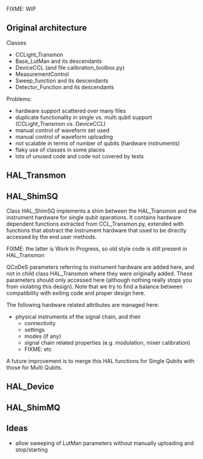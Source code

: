 FIXME: WIP

Original architecture
---------------------

Classes
- CCLight_Transmon
- Base_LutMan and its descendants
- DeviceCCL (and file calibration_toolbox.py)
- MeasurementControl
- Sweep_function and its descendants
- Detector_Function and its descendants

Problems:
- hardware support scattered over many files
- duplicate functionality in single vs. multi qubit support (CCLight_Transmon vs. DeviceCCL)
- manual control of waveform set used
- manual control of waveform uploading
- not scalable in terms of number of qubits (hardware instruments)
- flaky use of classes in some places
- lots of unused code and code not covered by tests

HAL_Transmon
------------

HAL_ShimSQ
----------

Class HAL_ShimSQ implements a shim between the HAL_Transmon and the instrument hardware for
single qubit operations. It contains hardware dependent functions extracted from CCL_Transmon.py, extended with
functions that abstract the instrument hardware that used to be directly accessed by the end user methods.

FIXME: the latter is Work In Progress, so old style code is still present in HAL_Transmon

QCoDeS parameters referring to instrument hardware are added here, and not in child class HAL_Transmon where they were
originally added. These parameters should only accessed here (although nothing really stops you from violating this
design). Note that we try to find a balance between compatibility with exiting code and proper design here.

The following hardware related attributes are managed here:
- physical instruments of the signal chain, and their
    - connectivity
    - settings
    - modes (if any)
    - signal chain related properties (e.g. modulation, mixer calibration)
    - FIXME: etc


A future improvement is to merge this HAL functions for Single Qubits with those for Multi Qubits.

HAL_Device
----------


HAL_ShimMQ
----------



Ideas
-----

- allow sweeping of LutMan parameters without manually uploading and stop/starting


